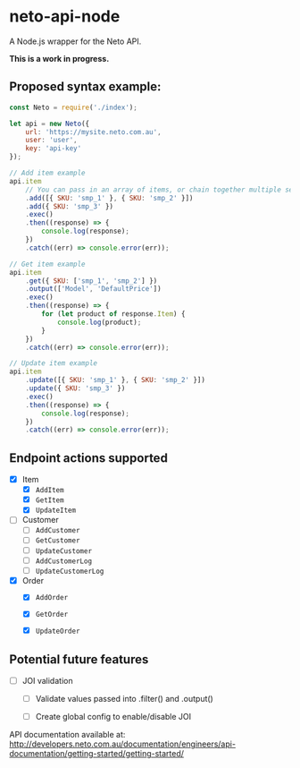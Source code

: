 # neto-api-node
A Node.js wrapper for the Neto API.

**This is a work in progress.**

## Proposed syntax example: 
```javascript
const Neto = require('./index');

let api = new Neto({
    url: 'https://mysite.neto.com.au',
    user: 'user',
    key: 'api-key'
});

// Add item example
api.item
    // You can pass in an array of items, or chain together multiple seperate item objects
    .add([{ SKU: 'smp_1' }, { SKU: 'smp_2' }])
    .add({ SKU: 'smp_3' })
    .exec()
    .then((response) => {
        console.log(response);
    })
    .catch((err) => console.error(err));

// Get item example
api.item
    .get({ SKU: ['smp_1', 'smp_2'] })
    .output(['Model', 'DefaultPrice'])
    .exec()
    .then((response) => {
        for (let product of response.Item) {
            console.log(product);
        }
    })
    .catch((err) => console.error(err));

// Update item example
api.item
    .update([{ SKU: 'smp_1' }, { SKU: 'smp_2' }])
    .update({ SKU: 'smp_3' })
    .exec()
    .then((response) => {
        console.log(response);
    })
    .catch((err) => console.error(err));
```


## Endpoint actions supported
- [x] Item
    - [x] `AddItem`
    - [x] `GetItem`
    - [x] `UpdateItem`
- [ ] Customer
    - [ ] `AddCustomer`
    - [ ] `GetCustomer`
    - [ ] `UpdateCustomer`
    - [ ] `AddCustomerLog`
    - [ ] `UpdateCustomerLog`
- [x] Order
    - [x] `AddOrder`
    - [x] `GetOrder`
    - [x] `UpdateOrder`


## Potential future features
- [ ] JOI validation
    - [ ] Validate values passed into .filter() and .output()
    - [ ] Create global config to enable/disable JOI


API documentation available at:
http://developers.neto.com.au/documentation/engineers/api-documentation/getting-started/getting-started/